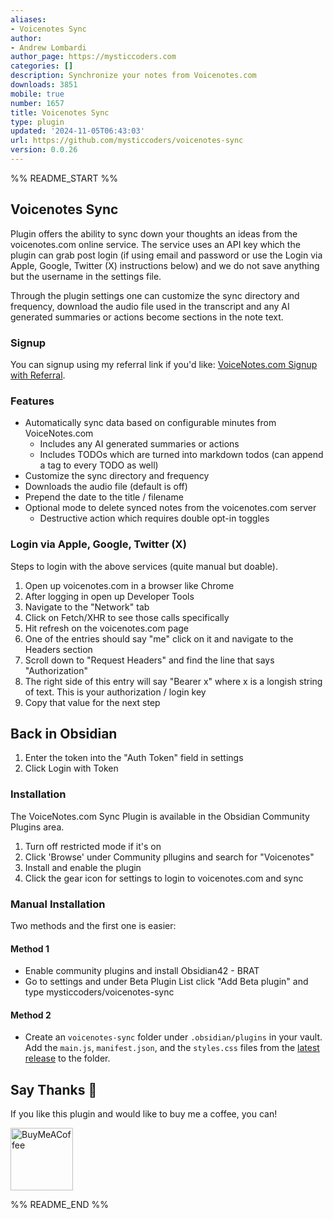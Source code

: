 ```yaml
---
aliases:
- Voicenotes Sync
author:
- Andrew Lombardi
author_page: https://mysticcoders.com
categories: []
description: Synchronize your notes from Voicenotes.com
downloads: 3851
mobile: true
number: 1657
title: Voicenotes Sync
type: plugin
updated: '2024-11-05T06:43:03'
url: https://github.com/mysticcoders/voicenotes-sync
version: 0.0.26
---
```


%% README_START %%

## Voicenotes Sync
Plugin offers the ability to sync down your thoughts an ideas from the voicenotes.com online service. The service
uses an API key which the plugin can grab post login (if using email and password or use the Login via Apple, Google, 
Twitter (X) instructions below) and we do not save anything but the username in the settings file.

Through the plugin settings one can customize the sync directory and frequency, download the audio file used in the 
transcript and any AI generated summaries or actions become sections in the note text.

### Signup
You can signup using my referral link if you'd like: [VoiceNotes.com Signup with Referral](https://voicenotes.com/?via=andrew-lombardi).

### Features
- Automatically sync data based on configurable minutes from VoiceNotes.com
  - Includes any AI generated summaries or actions
  - Includes TODOs which are turned into markdown todos (can append a tag to every TODO as well)
- Customize the sync directory and frequency
- Downloads the audio file (default is off)
- Prepend the date to the title / filename
- Optional mode to delete synced notes from the voicenotes.com server
  - Destructive action which requires double opt-in toggles

### Login via Apple, Google, Twitter (X)
Steps to login with the above services (quite manual but doable).

1. Open up voicenotes.com in a browser like Chrome
2. After logging in open up Developer Tools
3. Navigate to the "Network" tab
4. Click on Fetch/XHR to see those calls specifically
5. Hit refresh on the voicenotes.com page
6. One of the entries should say "me" click on it and navigate to the Headers section
7. Scroll down to "Request Headers" and find the line that says "Authorization"
8. The right side of this entry will say "Bearer x" where x is a longish string of text. This is your authorization / login key
9. Copy that value for the next step

## Back in Obsidian
1. Enter the token into the "Auth Token" field in settings
4. Click Login with Token


### Installation
The VoiceNotes.com Sync Plugin is available in the Obsidian Community Plugins area.

1. Turn off restricted mode if it's on
2. Click 'Browse' under Community pllugins and search for "Voicenotes"
3. Install and enable the plugin
4. Click the gear icon for settings to login to voicenotes.com and sync

### Manual Installation
Two methods and the first one is easier:

#### Method 1
- Enable community plugins and install Obsidian42 - BRAT
- Go to settings and under Beta Plugin List click "Add Beta plugin" and type mysticcoders/voicenotes-sync

#### Method 2
- Create an `voicenotes-sync` folder under `.obsidian/plugins` in your vault. Add the
  `main.js`, `manifest.json`, and the `styles.css` files from the
  [latest release](https://github.com/kinabalu/voicenotes-sync/releases) to the folder.

## Say Thanks 🙏

If you like this plugin and would like to buy me a coffee, you can!

[<img src="https://cdn.buymeacoffee.com/buttons/v2/default-violet.png" alt="BuyMeACoffee" width="100">](https://www.buymeacoffee.com/andrewlombardi)


%% README_END %%